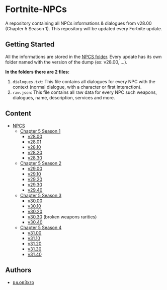 # Fortnite-NPCs
A repository containing all NPCs informations & dialogues from v28.00 (Chapter 5 Season 1). This repository will be updated every Fortnite update.

## Getting Started
All the informations are stored in the [NPCS folder](./NPCS/). Every update has its own folder named with the version of the dump (ex: v28.00, ...).

**In the folders there are 2 files:**
1. `dialogues.txt`: This file contains all dialogues for every NPC with the context (normal dialogue, with a character or first interaction).
2. `raw.json`: This file contains all raw data for every NPC such weapons, dialogues, name, description, services and more.

## Content
- [NPCS](./NPCS/)
    - [Chapter 5 Season 1](./NPCS/Chapter%205%20Season%201/)
        - [v28.00](./NPCS/Chapter%205%20Season%201/v28.00/)
        - [v28.01](./NPCS/Chapter%205%20Season%201/v28.01/)
        - [v28.10](./NPCS/Chapter%205%20Season%201/v28.10/)
        - [v28.20](./NPCS/Chapter%205%20Season%201/v28.20/)
        - [v28.30](./NPCS/Chapter%205%20Season%201/v28.30/)
    - [Chapter 5 Season 2](./NPCS/Chapter%205%20Season%202/)
        - [v29.00](./NPCS/Chapter%205%20Season%202/v29.00/)
        - [v29.10](./NPCS/Chapter%205%20Season%202/v29.10/)
        - [v29.20](./NPCS/Chapter%205%20Season%202/v29.20/)
        - [v29.30](./NPCS/Chapter%205%20Season%202/v29.30/)
        - [v29.40](./NPCS/Chapter%205%20Season%202/v29.40/)
    - [Chapter 5 Season 3](./NPCS/Chapter%205%20Season%203/)
        - [v30.00](./NPCS/Chapter%205%20Season%203/v30.00/)
        - [v30.10](./NPCS/Chapter%205%20Season%203/v30.10/)
        - [v30.20](./NPCS/Chapter%205%20Season%203/v30.20/)
        - [v30.30](./NPCS/Chapter%205%20Season%203/v30.30/) (broken weapons rarities)
        - [v30.40](./NPCS/Chapter%205%20Season%203/v30.40/)
    - [Chapter 5 Season 4](./NPCS/Chapter%205%20Season%204/)
        - [v31.00](./NPCS/Chapter%205%20Season%204/v31.00/)
        - [v31.10](./NPCS/Chapter%205%20Season%204/v31.10/)
        - [v31.20](./NPCS/Chapter%205%20Season%204/v31.20/)
        - [v31.30](./NPCS/Chapter%205%20Season%204/v31.30/)
        - [v31.40](./NPCS/Chapter%205%20Season%204/v31.40/)

## Authors
- [ᴅᴊʟᴏʀ3xᴢo](https://twitter.com/djlorenzouasset)